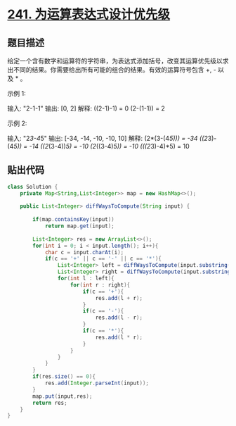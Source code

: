 # [241. 为运算表达式设计优先级](https://leetcode-cn.com/problems/different-ways-to-add-parentheses/)

## 题目描述

给定一个含有数字和运算符的字符串，为表达式添加括号，改变其运算优先级以求出不同的结果。你需要给出所有可能的组合的结果。有效的运算符号包含 +, - 以及 * 。

示例 1:

输入: "2-1-1"
输出: [0, 2]
解释: 
((2-1)-1) = 0 
(2-(1-1)) = 2

示例 2:

输入: "2*3-4*5"
输出: [-34, -14, -10, -10, 10]
解释: 
(2*(3-(4*5))) = -34 
((2*3)-(4*5)) = -14 
((2*(3-4))*5) = -10 
(2*((3-4)*5)) = -10 
(((2*3)-4)*5) = 10

## 贴出代码
```java
class Solution {
    private Map<String,List<Integer>> map = new HashMap<>();
    
    public List<Integer> diffWaysToCompute(String input) {
        
        if(map.containsKey(input)) 
            return map.get(input);
        
        List<Integer> res = new ArrayList<>();
        for(int i = 0; i < input.length(); i++){
            char c = input.charAt(i);
            if(c == '+' || c == '-' || c == '*'){
                List<Integer> left = diffWaysToCompute(input.substring(0,i));
                List<Integer> right = diffWaysToCompute(input.substring(i + 1,input.length()));
                for(int l : left){
                    for(int r : right){
                        if(c == '+'){
                            res.add(l + r);
                        }
                        if(c == '-'){
                            res.add(l - r);
                        }
                        if(c == '*'){
                            res.add(l * r);
                        }
                    }
                }
            }
        }
        if(res.size() == 0){
            res.add(Integer.parseInt(input));
        }
        map.put(input,res);
        return res;
    }
}
```